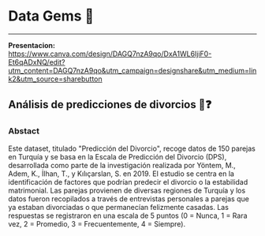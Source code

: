 # Data Gems 💎

---


**Presentacion:**
https://www.canva.com/design/DAGQ7nzA9qo/DxA1WL6IjiF0-Et6qADxNQ/edit?utm_content=DAGQ7nzA9qo&utm_campaign=designshare&utm_medium=link2&utm_source=sharebutton

## **Análisis de predicciones de divorcios** 💏❓  
### **Abstact**

Este dataset, titulado "Predicción del Divorcio", recoge datos de 150 parejas en Turquía y se basa en la Escala de Predicción del Divorcio (DPS), desarrollada como parte de la investigación realizada por Yöntem, M., Adem, K., İlhan, T., y Kılıçarslan, S. en 2019. El estudio se centra en la identificación de factores que podrían predecir el divorcio o la estabilidad matrimonial. Las parejas provienen de diversas regiones de Turquía y los datos fueron recopilados a través de entrevistas personales a parejas que ya estaban divorciadas o que permanecían felizmente casadas. Las respuestas se registraron en una escala de 5 puntos (0 = Nunca, 1 = Rara vez, 2 = Promedio, 3 = Frecuentemente, 4 = Siempre).
